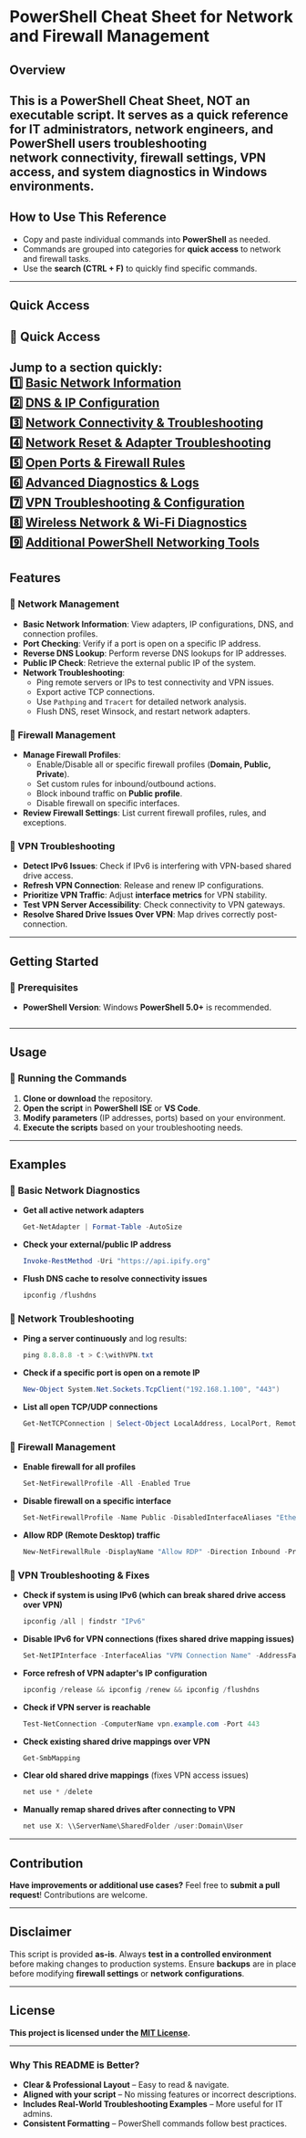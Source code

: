 # **PowerShell Cheat Sheet for Network and Firewall Management**  

## **Overview**
 **This is a PowerShell Cheat Sheet, NOT an executable script.** 
It serves as a quick reference for IT administrators, network engineers, and PowerShell users troubleshooting  
network connectivity, firewall settings, VPN access, and system diagnostics in Windows environments.
---
## How to Use This Reference  
- Copy and paste individual commands into **PowerShell** as needed.  
- Commands are grouped into categories for **quick access** to network and firewall tasks.  
- Use the **search (CTRL + F)** to quickly find specific commands.  

---
## Quick Access  
## 📌 Quick Access  
Jump to a section quickly:  
1️⃣ [Basic Network Information](#1-basic-network-information)  
2️⃣ [DNS & IP Configuration](#2-dns--ip-configuration)  
3️⃣ [Network Connectivity & Troubleshooting](#3-network-connectivity--troubleshooting)  
4️⃣ [Network Reset & Adapter Troubleshooting](#4-network-reset--adapter-troubleshooting)  
5️⃣ [Open Ports & Firewall Rules](#5-open-ports--firewall-rules)  
6️⃣ [Advanced Diagnostics & Logs](#6-advanced-diagnostics--logs)  
7️⃣ [VPN Troubleshooting & Configuration](#7-vpn-troubleshooting--configuration)  
8️⃣ [Wireless Network & Wi-Fi Diagnostics](#8-wireless-network--wi-fi-diagnostics)  
9️⃣ [Additional PowerShell Networking Tools](#9-additional-powershell-networking-tools)  
---

## **Features**  

### **🔹 Network Management**  
- **Basic Network Information**: View adapters, IP configurations, DNS, and connection profiles.  
- **Port Checking**: Verify if a port is open on a specific IP address.  
- **Reverse DNS Lookup**: Perform reverse DNS lookups for IP addresses.  
- **Public IP Check**: Retrieve the external public IP of the system.  
- **Network Troubleshooting**:  
  - Ping remote servers or IPs to test connectivity and VPN issues.  
  - Export active TCP connections.  
  - Use `Pathping` and `Tracert` for detailed network analysis.  
  - Flush DNS, reset Winsock, and restart network adapters.  

### **🔹 Firewall Management**  
- **Manage Firewall Profiles**:  
  - Enable/Disable all or specific firewall profiles (**Domain, Public, Private**).  
  - Set custom rules for inbound/outbound actions.  
  - Block inbound traffic on **Public profile**.  
  - Disable firewall on specific interfaces.  
- **Review Firewall Settings**: List current firewall profiles, rules, and exceptions.  

### **🔹 VPN Troubleshooting**  
- **Detect IPv6 Issues**: Check if IPv6 is interfering with VPN-based shared drive access.  
- **Refresh VPN Connection**: Release and renew IP configurations.  
- **Prioritize VPN Traffic**: Adjust **interface metrics** for VPN stability.  
- **Test VPN Server Accessibility**: Check connectivity to VPN gateways.  
- **Resolve Shared Drive Issues Over VPN**: Map drives correctly post-connection.  

---

## **Getting Started**  

### **🔹 Prerequisites**  
- **PowerShell Version**: Windows **PowerShell 5.0+** is recommended.  
  ```  

---

## **Usage**  

### **🔹 Running the Commands**  
1. **Clone or download** the repository.  
2. **Open the script** in **PowerShell ISE** or **VS Code**.  
3. **Modify parameters** (IP addresses, ports) based on your environment.  
4. **Execute the scripts** based on your troubleshooting needs.  

---

## **Examples**  

### **🔹 Basic Network Diagnostics**  
- **Get all active network adapters**  
  ```powershell
  Get-NetAdapter | Format-Table -AutoSize
  ```

- **Check your external/public IP address**  
  ```powershell
  Invoke-RestMethod -Uri "https://api.ipify.org"
  ```

- **Flush DNS cache to resolve connectivity issues**  
  ```powershell
  ipconfig /flushdns
  ```

### **🔹 Network Troubleshooting**  
- **Ping a server continuously** and log results:  
  ```powershell
  ping 8.8.8.8 -t > C:\withVPN.txt
  ```

- **Check if a specific port is open on a remote IP**  
  ```powershell
  New-Object System.Net.Sockets.TcpClient("192.168.1.100", "443")
  ```

- **List all open TCP/UDP connections**  
  ```powershell
  Get-NetTCPConnection | Select-Object LocalAddress, LocalPort, RemoteAddress, RemotePort, State | Format-Table -AutoSize
  ```

### **🔹 Firewall Management**  
- **Enable firewall for all profiles**  
  ```powershell
  Set-NetFirewallProfile -All -Enabled True
  ```

- **Disable firewall on a specific interface**  
  ```powershell
  Set-NetFirewallProfile -Name Public -DisabledInterfaceAliases "Ethernet1"
  ```

- **Allow RDP (Remote Desktop) traffic**  
  ```powershell
  New-NetFirewallRule -DisplayName "Allow RDP" -Direction Inbound -Protocol TCP -LocalPort 3389 -Action Allow
  ```

### **🔹  VPN Troubleshooting & Fixes**  
- **Check if system is using IPv6 (which can break shared drive access over VPN)**  
  ```powershell
  ipconfig /all | findstr "IPv6"
  ```

- **Disable IPv6 for VPN connections (fixes shared drive mapping issues)**  
  ```powershell
  Set-NetIPInterface -InterfaceAlias "VPN Connection Name" -AddressFamily IPv6 -Dhcp Disabled
  ```

- **Force refresh of VPN adapter's IP configuration**  
  ```powershell
  ipconfig /release && ipconfig /renew && ipconfig /flushdns
  ```

- **Check if VPN server is reachable**  
  ```powershell
  Test-NetConnection -ComputerName vpn.example.com -Port 443
  ```

- **Check existing shared drive mappings over VPN**  
  ```powershell
  Get-SmbMapping
  ```

- **Clear old shared drive mappings** (fixes VPN access issues)  
  ```powershell
  net use * /delete
  ```

- **Manually remap shared drives after connecting to VPN**  
  ```powershell
  net use X: \\ServerName\SharedFolder /user:Domain\User
  ```

---

## **Contribution**  
**Have improvements or additional use cases?** Feel free to **submit a pull request**! Contributions are welcome.  

---

## **Disclaimer**  
This script is provided **as-is**. Always **test in a controlled environment** before making changes to production systems. Ensure **backups** are in place before modifying **firewall settings** or **network configurations**.  

---

## **License**  
 **This project is licensed under the [MIT License](LICENSE).**  

---

### **Why This README is Better?**
- **Clear & Professional Layout** – Easy to read & navigate.  
- **Aligned with your script** – No missing features or incorrect descriptions.  
- **Includes Real-World Troubleshooting Examples** – More useful for IT admins.  
- **Consistent Formatting** – PowerShell commands follow best practices.  